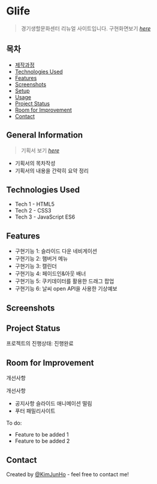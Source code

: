 # Glife
> 경기생할문화센터 리뉴얼 사이트입니다.
> 구현화면보기 
[_here_](https://kimjunho98.github.io/project1/)


## 목차
* [제작과정](#general-information)
* [Technologies Used](#technologies-used)
* [Features](#features)
* [Screenshots](#screenshots)
* [Setup](#setup)
* [Usage](#usage)
* [Project Status](#project-status)
* [Room for Improvement](#room-for-improvement)
* [Contact](#contact)
<!-- * [License](#license) -->


## General Information
> 기획서 보기 [_here_](https://github.com/KimJunHo98/project1/blob/main/%ED%94%84%EB%A1%9C%EC%A0%9D%ED%8A%B81%20%EA%B8%B0%ED%9A%8D%EC%84%9C.pdf)
- 기획서의 목차작성
- 기획서의 내용을 간락히 요약 정리

## Technologies Used
<!-- 사용한 기술환경 (언어와 버전을 작성) -->
- Tech 1 - HTML5
- Tech 2 - CSS3
- Tech 3 - JavaScript ES6


<!--## Hierarchy
 가능할 경우 html 구조를 트리구조로 표현
```text
folder1/
└── folder2/
    ├── folder3/
    │   ├── file1
    │   └── file2
    └── folder4/
        ├── file3
        └── file4
``` -->

## Features
- 구현기능 1: 슬라이드 다운 네비게이션
- 구현기능 2: 햄버거 메뉴
- 구현기능 3: 캘린더
- 구현기능 4: 페이드인&아웃 배너
- 구현기능 5: 쿠키데이터를 활용한 드래그 팝업
- 구현기능 6: 날씨 open API을 사용한 기상예보


## Screenshots
<!--[구현화면스크린샷](./img/screenshot.png) -->
<!-- If you have screenshots you'd like to share, include them here. -->


## Project Status
프로젝트의 진행상태: 진행완료 


## Room for Improvement
개선사항

개선사항
- 공지사항 슬라이드 애니메이션 떨림
- 푸터 패밀리사이트 

To do:
- Feature to be added 1
- Feature to be added 2


## Contact
Created by [@KimJunHo](dydgnscc6845@gmail.com) - feel free to contact me!

